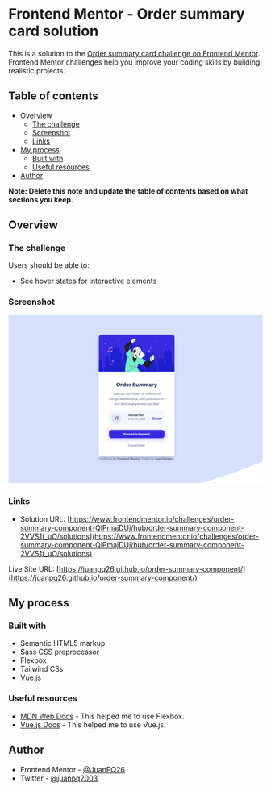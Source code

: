 # Frontend Mentor - Order summary card solution

This is a solution to the [Order summary card challenge on Frontend Mentor](https://www.frontendmentor.io/challenges/order-summary-component-QlPmajDUj). Frontend Mentor challenges help you improve your coding skills by building realistic projects. 

## Table of contents

- [Overview](#overview)
  - [The challenge](#the-challenge)
  - [Screenshot](#screenshot)
  - [Links](#links)
- [My process](#my-process)
  - [Built with](#built-with)
  - [Useful resources](#useful-resources)
- [Author](#author)

**Note: Delete this note and update the table of contents based on what sections you keep.**

## Overview

### The challenge

Users should be able to:

- See hover states for interactive elements

### Screenshot

![](./screenshots/screenshot.png)

### Links

- Solution URL: [https://www.frontendmentor.io/challenges/order-summary-component-QlPmajDUj/hub/order-summary-component-2VVS1t_uO/solutions](https://www.frontendmentor.io/challenges/order-summary-component-QlPmajDUj/hub/order-summary-component-2VVS1t_uO/solutions)

Live Site URL: [https://juanpq26.github.io/order-summary-component/](https://juanpq26.github.io/order-summary-component/)

## My process

### Built with

- Semantic HTML5 markup
- Sass CSS preprocessor
- Flexbox
- Tailwind CSs
- [Vue.js](https://vuejs.org/)

### Useful resources

- [MDN Web Docs](https://developer.mozilla.org/es/docs/Web/CSS/CSS_Flexible_Box_Layout/Basic_Concepts_of_Flexbox) - This helped me to use Flexbox.
- [Vue.js Docs](https://vuejs.org/v2/guide/) - This helped me to use Vue.js.

## Author

- Frontend Mentor - [@JuanPQ26](https://www.frontendmentor.io/profile/JuanPQ26)
- Twitter - [@juanpq2003](https://www.twitter.com/juanpq2003)
